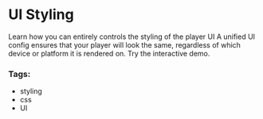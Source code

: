 # UI Styling

Learn how you can entirely controls the styling of the player UI
A unified UI config ensures that your player will look the same, regardless of which device or platform it is rendered on. Try the interactive demo.

### Tags:

  - styling
  - css
  - UI